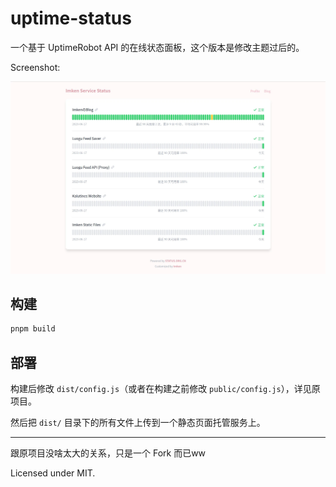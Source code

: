 # uptime-status

一个基于 UptimeRobot API 的在线状态面板，这个版本是修改主题过后的。

Screenshot:

![](/screenshot.webp)

## 构建

```sh
pnpm build
```

## 部署

构建后修改 `dist/config.js`（或者在构建之前修改 `public/config.js`），详见原项目。

然后把 `dist/` 目录下的所有文件上传到一个静态页面托管服务上。

---

跟原项目没啥太大的关系，只是一个 Fork 而已ww

Licensed under MIT.

